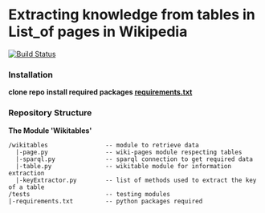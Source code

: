 # Extracting knowledge from tables in List_of pages in Wikipedia

[![Build Status](https://travis-ci.org/AlexImmer/WikitablesToTriples.svg?branch=master)](https://travis-ci.org/AlexImmer/WikitablesToTriples)

### Installation

**clone repo**
**install required packages [requirements.txt](https://github.com/AlexImmer/wiki-list_of-retrieval/blob/master/requirements.txt)**

### Repository Structure

**The Module 'Wikitables'**

```
/wikitables                -- module to retrieve data
  |-page.py                -- wiki-pages module respecting tables
  |-sparql.py              -- sparql connection to get required data
  |-table.py               -- wikitable module for information extraction
  |-keyExtractor.py        -- list of methods used to extract the key of a table
/tests                     -- testing modules
|-requirements.txt         -- python packages required
```
